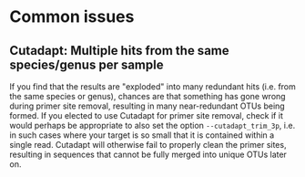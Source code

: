 # Common issues

## Cutadapt: Multiple hits from the same species/genus per sample

If you find that the results are "exploded" into many redundant hits (i.e. from the same species or genus), chances are that something has gone wrong during primer site removal, resulting in many near-redundant OTUs being formed.
If you elected to use Cutadapt for primer site removal, check if it would perhaps be appropriate to also set the option `--cutadapt_trim_3p`, i.e. in such cases where your target is so small that it is contained within a single read.
Cutadapt will otherwise fail to properly clean the primer sites, resulting in sequences that cannot be fully merged into unique OTUs later on.
